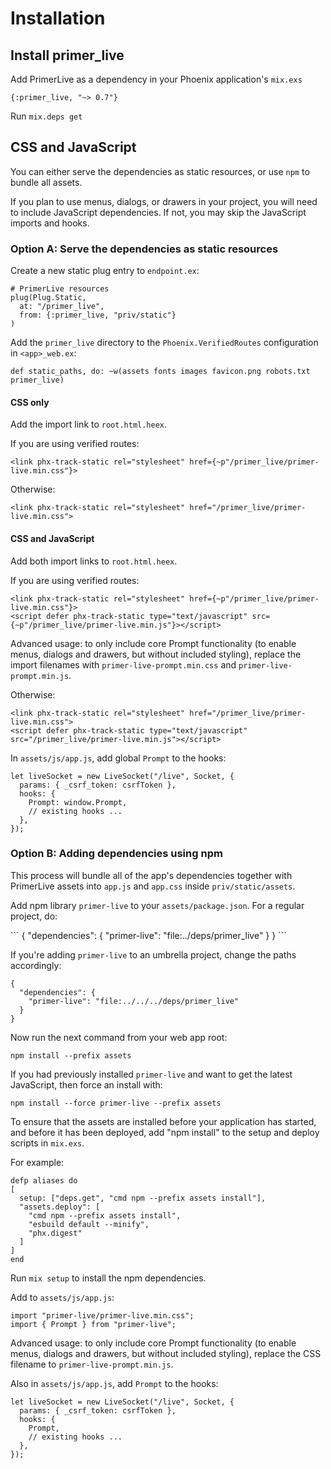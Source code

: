 # Installation

## Install primer_live

Add PrimerLive as a dependency in your Phoenix application's `mix.exs`

```
{:primer_live, "~> 0.7"}
```

Run `mix.deps get`

## CSS and JavaScript

<p>You can either serve the dependencies as static resources, or use <code>npm</code> to bundle all assets.</p>
<p>
  If you plan to use menus, dialogs, or drawers in your project, you will need to include JavaScript dependencies. If not, you may skip the JavaScript imports and hooks.
</p>

<h3>
  Option A: Serve the dependencies as static resources
</h3>

<p>Create a new static plug entry to <code>endpoint.ex</code>:</p>

```
# PrimerLive resources
plug(Plug.Static,
  at: "/primer_live",
  from: {:primer_live, "priv/static"}
)
```

Add the `primer_live` directory to the `Phoenix.VerifiedRoutes` configuration in `<app>_web.ex`:

```
def static_paths, do: ~w(assets fonts images favicon.png robots.txt primer_live)
```

<h4>CSS only</h4>

<p>Add the import link to <code>root.html.heex</code>.</p>
<p>If you are using verified routes:</p>

```
<link phx-track-static rel="stylesheet" href={~p"/primer_live/primer-live.min.css"}>
```

Otherwise:

```
<link phx-track-static rel="stylesheet" href="/primer_live/primer-live.min.css">
```

<h4>CSS and JavaScript</h4>

<p>Add both import links to <code>root.html.heex</code>.</p>
<p>If you are using verified routes:</p>

```
<link phx-track-static rel="stylesheet" href={~p"/primer_live/primer-live.min.css"}>
<script defer phx-track-static type="text/javascript" src={~p"/primer_live/primer-live.min.js"}></script>
```

Advanced usage: to only include core Prompt functionality (to enable menus, dialogs and drawers, but without included styling), replace the import filenames with `primer-live-prompt.min.css` and `primer-live-prompt.min.js`.

Otherwise:

```
<link phx-track-static rel="stylesheet" href="/primer_live/primer-live.min.css">
<script defer phx-track-static type="text/javascript" src="/primer_live/primer-live.min.js"></script>
```

<p>
  In <code>assets/js/app.js</code>, add global <code>Prompt</code> to the hooks:
</p>

```
let liveSocket = new LiveSocket("/live", Socket, {
  params: { _csrf_token: csrfToken },
  hooks: {
    Prompt: window.Prompt,
    // existing hooks ...
  },
});
```

<h3>
  Option B: Adding dependencies using npm
</h3>

<p>This process will bundle all of the app's dependencies together with PrimerLive assets into <code>app.js</code> and <code>app.css</code> inside <code>priv/static/assets</code>.</p>

<p>Add npm library <code>primer-live</code> to your <code>assets/package.json</code>. For a regular project, do:</p>
```
{
  "dependencies": {
    "primer-live": "file:../deps/primer_live"
  }
}
```

<p>If you're adding <code>primer-live</code> to an umbrella project, change the paths accordingly:</p>

```
{
  "dependencies": {
    "primer-live": "file:../../../deps/primer_live"
  }
}
```

Now run the next command from your web app root:

```
npm install --prefix assets
```

<p>If you had previously installed <code>primer-live</code> and want to get the latest JavaScript, then force an install with:</p>

```
npm install --force primer-live --prefix assets
```

<p>
  To ensure that the assets are installed before your application has started, and before it has been deployed, add &quot;npm install&quot; to the setup and deploy scripts in <code class="inline">mix.exs</code>.
</p>

<p>For example:</p>

```
defp aliases do
[
  setup: ["deps.get", "cmd npm --prefix assets install"],
  "assets.deploy": [
    "cmd npm --prefix assets install",
    "esbuild default --minify",
    "phx.digest"
  ]
]
end
```

<p>Run <code class="inline">mix setup</code> to install the npm dependencies.</p>

<p>Add to <code>assets/js/app.js</code>:</p>

```
import "primer-live/primer-live.min.css";
import { Prompt } from "primer-live";
```

Advanced usage: to only include core Prompt functionality (to enable menus, dialogs and drawers, but without included styling), replace the CSS filename to `primer-live-prompt.min.js`.

<p>Also in <code>assets/js/app.js</code>, add <code>Prompt</code> to the hooks:</p>

```
let liveSocket = new LiveSocket("/live", Socket, {
  params: { _csrf_token: csrfToken },
  hooks: {
    Prompt,
    // existing hooks ...
  },
});
```
